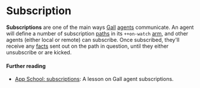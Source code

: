 # Subscription

**Subscriptions** are one of the main ways [Gall](gall.md) [agents](agent.md) communicate. An agent will define a number of subscription [paths](path.md) in its `++on-watch` [arm](arm.md), and other agents (either local or remote) can subscribe. Once subscribed, they'll receive any [facts](fact.md) sent out on the path in question, until they either unsubscribe or are kicked.

#### Further reading

- [App School: subscriptions](../build-on-urbit/app-school/8-subscriptions.md): A lesson on Gall agent subscriptions.
